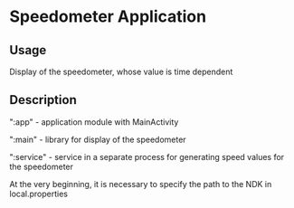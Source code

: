 Speedometer Application
=========================

## Usage
Display of the speedometer, whose value is time dependent

## Description
":app" - application module with MainActivity

":main" - library for display of the speedometer

":service" - service in a separate process for generating speed values for the speedometer

At the very beginning, it is necessary to specify the path to the NDK in local.properties
